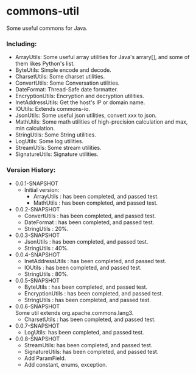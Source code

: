 # commons-util
Some useful commons for Java.

### Including:
- ArrayUtils: Some useful array utilities for Java's arrary[], and some of them likes Python's list.
- ByteUtils: Simple encode and decode.
- CharsetUtils: Some charset utilities. 
- ConvertUtils: Some Conversation utilities.
- DateFormat: Thread-Safe date formatter.
- EncryptionUtils: Encryption and decryption utilities.
- InetAddressUtils: Get the host's IP or domain name.
- IOUtils: Extends commons-io.
- JsonUtils: Some useful json utilities, convert xxx to json.
- MathUtils: Some math utilities of high-precision calculation and max, min calculation.
- StringUtils: Some String utilities.
- LogUtils: Some log utilities.
- StreamUtils: Some stream utilities.
- SignatureUtils: Signature utilities.

### Version History:
- 0.0.1-SNAPSHOT
  - Initial version: 
    - ArrayUtils : has been completed, and passed test.
    - MathUtils : has been completed, and passed test.
- 0.0.2-SNAPSHOT    
    - ConvertUtils : has been completed, and passed test.
    - DateFormat : has been completed, and passed test.
    - StringUtils : 20%.
- 0.0.3-SNAPSHOT
    - JsonUtils : has been completed, and passed test.
    - StringUtils : 40%.
- 0.0.4-SNAPSHOT
    - InetAddressUtils : has been completed, and passed test.
    - IOUtils : has been completed, and passed test.
    - StringUtils : 80%.
- 0.0.5-SNAPSHOT
    - ByteUtils : has been completed, and passed test.
    - EncryptionUtils : has been completed, and passed test.
    - StringUtils : has been completed, and passed test.
- 0.0.6-SNAPSHOT
    <br/>Some util extends org.apache.commons.lang3.
    - CharsetUtils : has been completed, and passed test.
- 0.0.7-SNAPSHOT
    - LogUtils: has been completed, and passed test.
- 0.0.8-SNAPSHOT
    - StreamUtils: has been completed, and passed test.
    - SignatureUtils: has been completed, and passed test.
    - Add ParamField.
    - Add constant, enums, exception.